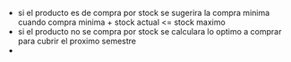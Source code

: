- si el producto es de compra por stock se sugerira la compra minima cuando compra minima + stock actual <= stock maximo
- si el producto no se compra por stock se calculara lo optimo a comprar para cubrir el proximo semestre
- 